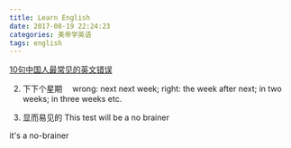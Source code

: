 ```yaml
---
title: Learn English
date: 2017-08-19 22:24:23
categories: 美帝学英语
tags: english
---
```

[10句中国人最常见的英文错误](https://www.youtube.com/watch?v=5mHUzJzBQsY&t=169s)

2. 下下个星期　
   wrong: next next week; 
   right: the week after next; in two weeks; in three weeks etc.


3. 显而易见的
This test will be a no brainer 

it's a no-brainer
